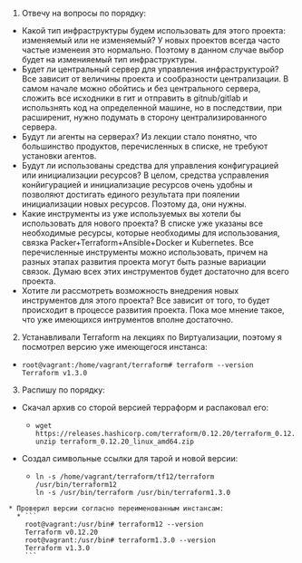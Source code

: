 1. Отвечу на вопросы по порядку:
  * Какой тип инфраструктуры будем использовать для этого проекта: изменяемый или не изменяемый? У новых проектов всегда часто частые изменеия это нормально. Поэтому в данном случае выбор будет на изменияемый тип инфраструктуры.
  * Будет ли центральный сервер для управления инфраструктурой? Все зависит от величины проекта и сообразности централизации. В самом начале можно обойтись и без центрального сервера, сложить все исходники в гит и отправить в gitnub/gitlab и использнять код на определенной машине, но в последствии, при расширенит, нужно подумать в сторону централизированного сервера.
  * Будут ли агенты на серверах? Из лекции стало понятно, что большинство продуктов, перечисленных в списке, не требуют установки агентов.
  * Будут ли использованы средства для управления конфигурацией или инициализации ресурсов? В целом, средства усправления конйигурацией и инициализацие ресурсов очень удобны и позволяют достигать единого результата при поялении инициализации новых ресурсов. Поэтому да, они нужны.
  * Какие инструменты из уже используемых вы хотели бы использовать для нового проекта? В списке уже указаны все необходимые ресурсы, которые необходимы для использования, связка Packer+Terraform+Ansible+Docker и Kubernetes. Все перечисленные инструменты можно использовать, причем на разных этапах развития проекта могут быть разные вариации связок. Думаю всех этих инструментов будет достаточно для всего проекта.
  * Хотите ли рассмотреть возможность внедрения новых инструментов для этого проекта? Все зависит от того, то будет происходит в процессе развития проекта. Пока мое мнение такое, что уже имеющихся интрументов вполне достаточно.
2. Устанавливали Terraform на лекциях по Виртуализации, поэтому я посмотрел версию уже имеющегося инстанса:
  * ```
    root@vagrant:/home/vagrant/terraform# terraform --version
    Terraform v1.3.0
    ```
3. Распишу по порядку:
  * Скачал архив со сторой версией терраформ и распаковал его:
    * ```
      wget https://releases.hashicorp.com/terraform/0.12.20/terraform_0.12.20_linux_amd64.zip
      unzip terraform_0.12.20_linux_amd64.zip
      ```
   * Создал символьные ссылки для тарой и новой версии:
     * ```
       ln -s /home/vagrant/terraform/tf12/terraform /usr/bin/terraform12
       ln -s /usr/bin/terraform /usr/bin/terraform1.3.0
       ```
    * Проверил версии согласно переименованным инстансам:
      * ```
        root@vagrant:/usr/bin# terraform12 --version
        Terraform v0.12.20
        root@vagrant:/usr/bin# terraform1.3.0 --version
        Terraform v1.3.0
        ```
